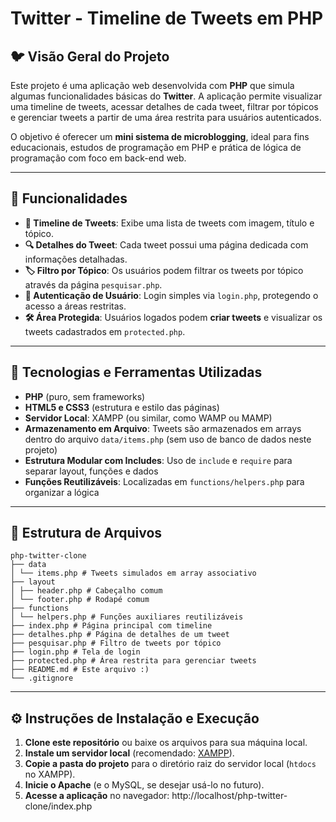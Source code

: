 # Twitter - Timeline de Tweets em PHP

## 🐦 Visão Geral do Projeto

Este projeto é uma aplicação web desenvolvida com **PHP** que simula algumas funcionalidades básicas do **Twitter**. A aplicação permite visualizar uma timeline de tweets, acessar detalhes de cada tweet, filtrar por tópicos e gerenciar tweets a partir de uma área restrita para usuários autenticados.

O objetivo é oferecer um **mini sistema de microblogging**, ideal para fins educacionais, estudos de programação em PHP e prática de lógica de programação com foco em back-end web.

---

## 🚀 Funcionalidades

- **📰 Timeline de Tweets**: Exibe uma lista de tweets com imagem, título e tópico.
- **🔍 Detalhes do Tweet**: Cada tweet possui uma página dedicada com informações detalhadas.
- **🏷️ Filtro por Tópico**: Os usuários podem filtrar os tweets por tópico através da página `pesquisar.php`.
- **🔐 Autenticação de Usuário**: Login simples via `login.php`, protegendo o acesso a áreas restritas.
- **🛠️ Área Protegida**: Usuários logados podem **criar tweets** e visualizar os tweets cadastrados em `protected.php`.

---

## 🧰 Tecnologias e Ferramentas Utilizadas

- **PHP** (puro, sem frameworks)
- **HTML5 e CSS3** (estrutura e estilo das páginas)
- **Servidor Local**: XAMPP (ou similar, como WAMP ou MAMP)
- **Armazenamento em Arquivo**: Tweets são armazenados em arrays dentro do arquivo `data/items.php` (sem uso de banco de dados neste projeto)
- **Estrutura Modular com Includes**: Uso de `include` e `require` para separar layout, funções e dados
- **Funções Reutilizáveis**: Localizadas em `functions/helpers.php` para organizar a lógica

---

## 📁 Estrutura de Arquivos

```
php-twitter-clone
├── data
│ └── items.php # Tweets simulados em array associativo
├── layout
│ ├── header.php # Cabeçalho comum
│ └── footer.php # Rodapé comum
├── functions
│ └── helpers.php # Funções auxiliares reutilizáveis
├── index.php # Página principal com timeline
├── detalhes.php # Página de detalhes de um tweet
├── pesquisar.php # Filtro de tweets por tópico
├── login.php # Tela de login
├── protected.php # Área restrita para gerenciar tweets
├── README.md # Este arquivo :)
└── .gitignore
```

---

## ⚙️ Instruções de Instalação e Execução

1. **Clone este repositório** ou baixe os arquivos para sua máquina local.
2. **Instale um servidor local** (recomendado: [XAMPP](https://www.apachefriends.org/)).
3. **Copie a pasta do projeto** para o diretório raiz do servidor local (`htdocs` no XAMPP).
4. **Inicie o Apache** (e o MySQL, se desejar usá-lo no futuro).
5. **Acesse a aplicação** no navegador: http://localhost/php-twitter-clone/index.php
